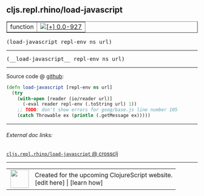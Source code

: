 ## cljs.repl.rhino/load-javascript



 <table border="1">
<tr>
<td>function</td>
<td><a href="https://github.com/cljsinfo/cljs-api-docs/tree/0.0-927"><img valign="middle" alt="[+] 0.0-927" title="Added in 0.0-927" src="https://img.shields.io/badge/+-0.0--927-lightgrey.svg"></a> </td>
</tr>
</table>

<samp>(load-javascript repl-env ns url)</samp><br>

---

 <samp>
(__load-javascript__ repl-env ns url)<br>
</samp>

---







Source code @ [github]():

```clj
(defn load-javascript [repl-env ns url]
  (try
    (with-open [reader (io/reader url)]
      (-eval reader repl-env (.toString url) 1))
    ;; TODO: don't show errors for goog/base.js line number 105
    (catch Throwable ex (println (.getMessage ex)))))
```

<!--
Repo - tag - source tree - lines:

 <pre>

</pre>

-->

---



###### External doc links:

[`cljs.repl.rhino/load-javascript` @ crossclj](http://crossclj.info/fun/cljs.repl.rhino/load-javascript.html)<br>

---

 <table>
<tr><td>
<img valign="middle" align="right" width="48px" src="http://i.imgur.com/Hi20huC.png">
</td><td>
Created for the upcoming ClojureScript website.<br>
[edit here] | [learn how]
</td></tr></table>

[edit here]:https://github.com/cljsinfo/cljs-api-docs/blob/master/cljsdoc/cljs.repl.rhino/load-javascript.cljsdoc
[learn how]:https://github.com/cljsinfo/cljs-api-docs/wiki/cljsdoc-files

<!--

This information was too distracting to show to readers, but I'll leave it
commented here since it is helpful to:

- pretty-print the data used to generate this document
- and show how to retrieve that data



The API data for this symbol:

```clj
{:ns "cljs.repl.rhino",
 :name "load-javascript",
 :signature ["[repl-env ns url]"],
 :name-encode "load-javascript",
 :history [["+" "0.0-927"]],
 :type "function",
 :full-name-encode "cljs.repl.rhino/load-javascript",
 :source {:code "(defn load-javascript [repl-env ns url]\n  (try\n    (with-open [reader (io/reader url)]\n      (-eval reader repl-env (.toString url) 1))\n    ;; TODO: don't show errors for goog/base.js line number 105\n    (catch Throwable ex (println (.getMessage ex)))))",
          :title "Source code",
          :repo "clojurescript",
          :tag "r1.8.40",
          :filename "src/main/clojure/cljs/repl/rhino.clj",
          :lines [97 102],
          :url "https://github.com/clojure/clojurescript/blob/r1.8.40/src/main/clojure/cljs/repl/rhino.clj#L97-L102"},
 :usage ["(load-javascript repl-env ns url)"],
 :full-name "cljs.repl.rhino/load-javascript",
 :cljsdoc-url "https://github.com/cljsinfo/cljs-api-docs/blob/master/cljsdoc/cljs.repl.rhino/load-javascript.cljsdoc"}

```

Retrieve the API data for this symbol:

```clj
;; from Clojure REPL
(require '[clojure.edn :as edn])
(-> (slurp "https://raw.githubusercontent.com/cljsinfo/cljs-api-docs/catalog/cljs-api.edn")
    (edn/read-string)
    (get-in [:symbols "cljs.repl.rhino/load-javascript"]))
```

-->

